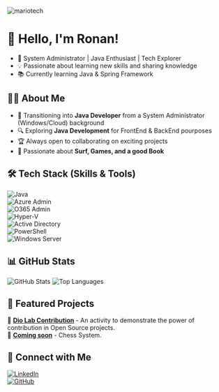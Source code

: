 ![mariotech](https://github.com/user-attachments/assets/7e1f8e00-4646-42be-a2b2-9971a0f33b5e)  

# 👋 Hello, I'm Ronan!

- 🚀 System Administrator | Java Enthusiast | Tech Explorer  
- 💡 Passionate about learning new skills and sharing knowledge  
- 📚 Currently learning Java & Spring Framework  

## 👨‍💻 About Me
- 🎨 Transitioning into **Java Developer** from a System Administrator (Windows/Cloud) background  
- 🔍 Exploring **Java Development** for FrontEnd & BackEnd pourposes  
- 🏆 Always open to collaborating on exciting projects  
- 📖 Passionate about **Surf, Games, and a good Book**  

## 🛠️ Tech Stack (Skills & Tools) 
![Java](https://img.shields.io/badge/Java-%23ED8B00.svg?style=flat&logo=openjdk&logoColor=white)    
![Azure Admin](https://img.shields.io/badge/Azure_Admin-%230072C6.svg?style=flat&logo=microsoft-azure&logoColor=white)  
![O365 Admin](https://img.shields.io/badge/O365_Admin-%230078D4.svg?style=flat&logo=microsoft-office&logoColor=white)  
![Hyper-V](https://img.shields.io/badge/Hyper--V-%230078D4.svg?style=flat&logo=windows&logoColor=white)  
![Active Directory](https://img.shields.io/badge/Active_Directory-%230078D4.svg?style=flat&logo=microsoft&logoColor=white)  
![PowerShell](https://img.shields.io/badge/PowerShell-%235391FE.svg?style=flat&logo=powershell&logoColor=white)  
![Windows Server](https://img.shields.io/badge/Windows_Server-%230078D4.svg?style=flat&logo=windows&logoColor=white)  

## 📊 GitHub Stats  
![GitHub Stats](https://github-readme-stats.vercel.app/api?username=RonanRS&show_icons=true&theme=tokyonight)
![Top Languages](https://github-readme-stats.vercel.app/api/top-langs/?username=RonanRS&layout=compact&theme=tokyonight)

## 🚀 Featured Projects  
🔹 [**Dio Lab Contribution**](https://github.com/RonanRS/dio-lab-open-source) - An activity to demonstrate the power of contribution in Open Source projects.  
🔹 [**Coming soon**](https://github.com/RonanRS/chess-system-java) - Chess System.

## 🔗 Connect with Me  
[![LinkedIn](https://img.shields.io/badge/LinkedIn-%230077B5.svg?style=flat&logo=linkedin&logoColor=white)](https://www.linkedin.com/in/ronan-ramalho-339028b6/)  
[![GitHub](https://img.shields.io/badge/GitHub-%23121011.svg?style=flat&logo=github&logoColor=white)](https://github.com/RonanRS)
